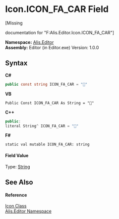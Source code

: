 # Icon.ICON_FA_CAR Field
 

\[Missing <summary> documentation for "F:Alis.Editor.Icon.ICON_FA_CAR"\]

**Namespace:**&nbsp;<a href="b150ade4-39de-a232-5f06-d3cdc1b2c538">Alis.Editor</a><br />**Assembly:**&nbsp;Editor (in Editor.exe) Version: 1.0.0

## Syntax

**C#**<br />
``` C#
public const string ICON_FA_CAR = ""
```

**VB**<br />
``` VB
Public Const ICON_FA_CAR As String = ""
```

**C++**<br />
``` C++
public:
literal String^ ICON_FA_CAR = ""
```

**F#**<br />
``` F#
static val mutable ICON_FA_CAR: string
```


#### Field Value
Type: <a href="https://docs.microsoft.com/dotnet/api/system.string" target="_blank">String</a>

## See Also


#### Reference
<a href="cc0f883c-67f8-f772-c6d7-a60b129f22a7">Icon Class</a><br /><a href="b150ade4-39de-a232-5f06-d3cdc1b2c538">Alis.Editor Namespace</a><br />